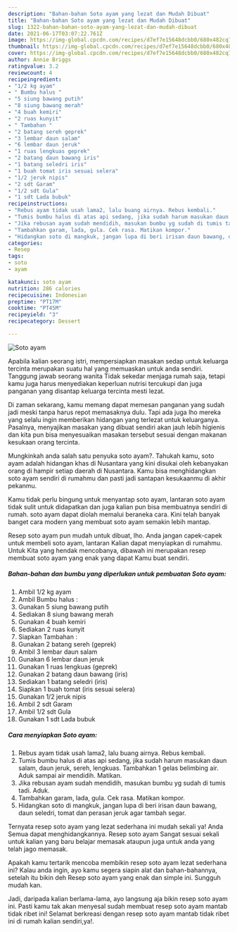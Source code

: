 ```yaml
---
description: "Bahan-bahan Soto ayam yang lezat dan Mudah Dibuat"
title: "Bahan-bahan Soto ayam yang lezat dan Mudah Dibuat"
slug: 1322-bahan-bahan-soto-ayam-yang-lezat-dan-mudah-dibuat
date: 2021-06-17T03:07:22.761Z
image: https://img-global.cpcdn.com/recipes/d7ef7e15648dcbb0/680x482cq70/soto-ayam-foto-resep-utama.jpg
thumbnail: https://img-global.cpcdn.com/recipes/d7ef7e15648dcbb0/680x482cq70/soto-ayam-foto-resep-utama.jpg
cover: https://img-global.cpcdn.com/recipes/d7ef7e15648dcbb0/680x482cq70/soto-ayam-foto-resep-utama.jpg
author: Annie Briggs
ratingvalue: 3.2
reviewcount: 4
recipeingredient:
- "1/2 kg ayam"
- " Bumbu halus "
- "5 siung bawang putih"
- "8 siung bawang merah"
- "4 buah kemiri"
- "2 ruas kunyit"
- " Tambahan "
- "2 batang sereh geprek"
- "3 lembar daun salam"
- "6 lembar daun jeruk"
- "1 ruas lengkuas geprek"
- "2 batang daun bawang iris"
- "1 batang seledri iris"
- "1 buah tomat iris sesuai selera"
- "1/2 jeruk nipis"
- "2 sdt Garam"
- "1/2 sdt Gula"
- "1 sdt Lada bubuk"
recipeinstructions:
- "Rebus ayam tidak usah lama2, lalu buang airnya. Rebus kembali."
- "Tumis bumbu halus di atas api sedang, jika sudah harum masukan daun salam, daun jeruk, sereh, lengkuas. Tambahkan 1 gelas belimbing air. Aduk sampai air mendidih. Matikan."
- "Jika rebusan ayam sudah mendidih, masukan bumbu yg sudah di tumis tadi. Aduk."
- "Tambahkan garam, lada, gula. Cek rasa. Matikan kompor."
- "Hidangkan soto di mangkuk, jangan lupa di beri irisan daun bawang, daun seledri, tomat dan perasan jeruk agar tambah segar."
categories:
- Resep
tags:
- soto
- ayam

katakunci: soto ayam 
nutrition: 286 calories
recipecuisine: Indonesian
preptime: "PT17M"
cooktime: "PT45M"
recipeyield: "3"
recipecategory: Dessert

---
```



![Soto ayam](https://img-global.cpcdn.com/recipes/d7ef7e15648dcbb0/680x482cq70/soto-ayam-foto-resep-utama.jpg)

Apabila kalian seorang istri, mempersiapkan masakan sedap untuk keluarga tercinta merupakan suatu hal yang memuaskan untuk anda sendiri. Tanggung jawab seorang  wanita Tidak sekedar menjaga rumah saja, tetapi kamu juga harus menyediakan keperluan nutrisi tercukupi dan juga panganan yang disantap keluarga tercinta mesti lezat.

Di zaman  sekarang, kamu memang dapat memesan panganan yang sudah jadi meski tanpa harus repot memasaknya dulu. Tapi ada juga lho mereka yang selalu ingin memberikan hidangan yang terlezat untuk keluarganya. Pasalnya, menyajikan masakan yang dibuat sendiri akan jauh lebih higienis dan kita pun bisa menyesuaikan masakan tersebut sesuai dengan makanan kesukaan orang tercinta. 



Mungkinkah anda salah satu penyuka soto ayam?. Tahukah kamu, soto ayam adalah hidangan khas di Nusantara yang kini disukai oleh kebanyakan orang di hampir setiap daerah di Nusantara. Kamu bisa menghidangkan soto ayam sendiri di rumahmu dan pasti jadi santapan kesukaanmu di akhir pekanmu.

Kamu tidak perlu bingung untuk menyantap soto ayam, lantaran soto ayam tidak sulit untuk didapatkan dan juga kalian pun bisa membuatnya sendiri di rumah. soto ayam dapat diolah memalui beraneka cara. Kini telah banyak banget cara modern yang membuat soto ayam semakin lebih mantap.

Resep soto ayam pun mudah untuk dibuat, lho. Anda jangan capek-capek untuk membeli soto ayam, lantaran Kalian dapat menyiapkan di rumahmu. Untuk Kita yang hendak mencobanya, dibawah ini merupakan resep membuat soto ayam yang enak yang dapat Kamu buat sendiri.

<!--inarticleads1-->

##### Bahan-bahan dan bumbu yang diperlukan untuk pembuatan Soto ayam:

1. Ambil 1/2 kg ayam
1. Ambil  Bumbu halus :
1. Gunakan 5 siung bawang putih
1. Sediakan 8 siung bawang merah
1. Gunakan 4 buah kemiri
1. Sediakan 2 ruas kunyit
1. Siapkan  Tambahan :
1. Gunakan 2 batang sereh (geprek)
1. Ambil 3 lembar daun salam
1. Gunakan 6 lembar daun jeruk
1. Gunakan 1 ruas lengkuas (geprek)
1. Gunakan 2 batang daun bawang (iris)
1. Sediakan 1 batang seledri (iris)
1. Siapkan 1 buah tomat (iris sesuai selera)
1. Gunakan 1/2 jeruk nipis
1. Ambil 2 sdt Garam
1. Ambil 1/2 sdt Gula
1. Gunakan 1 sdt Lada bubuk




<!--inarticleads2-->

##### Cara menyiapkan Soto ayam:

1. Rebus ayam tidak usah lama2, lalu buang airnya. Rebus kembali.
1. Tumis bumbu halus di atas api sedang, jika sudah harum masukan daun salam, daun jeruk, sereh, lengkuas. Tambahkan 1 gelas belimbing air. Aduk sampai air mendidih. Matikan.
1. Jika rebusan ayam sudah mendidih, masukan bumbu yg sudah di tumis tadi. Aduk.
1. Tambahkan garam, lada, gula. Cek rasa. Matikan kompor.
1. Hidangkan soto di mangkuk, jangan lupa di beri irisan daun bawang, daun seledri, tomat dan perasan jeruk agar tambah segar.




Ternyata resep soto ayam yang lezat sederhana ini mudah sekali ya! Anda Semua dapat menghidangkannya. Resep soto ayam Sangat sesuai sekali untuk kalian yang baru belajar memasak ataupun juga untuk anda yang telah jago memasak.

Apakah kamu tertarik mencoba membikin resep soto ayam lezat sederhana ini? Kalau anda ingin, ayo kamu segera siapin alat dan bahan-bahannya, setelah itu bikin deh Resep soto ayam yang enak dan simple ini. Sungguh mudah kan. 

Jadi, daripada kalian berlama-lama, ayo langsung aja bikin resep soto ayam ini. Pasti kamu tak akan menyesal sudah membuat resep soto ayam mantab tidak ribet ini! Selamat berkreasi dengan resep soto ayam mantab tidak ribet ini di rumah kalian sendiri,ya!.

